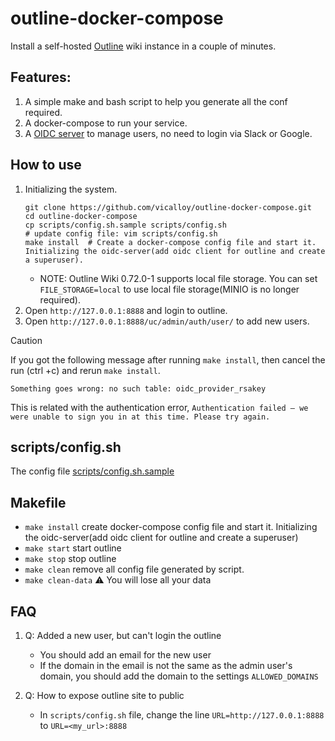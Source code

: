 # outline-docker-compose

Install a self-hosted [Outline](https://github.com/outline/outline) wiki instance in a couple of minutes.

## Features:

1. A simple make and bash script to help you generate all the conf required.
1. A docker-compose to run your service.
1. A [OIDC server](https://github.com/vicalloy/oidc-server) to manage users, no need to login via Slack or Google.

## How to use

1. Initializing the system.
    ```
    git clone https://github.com/vicalloy/outline-docker-compose.git
    cd outline-docker-compose
    cp scripts/config.sh.sample scripts/config.sh
    # update config file: vim scripts/config.sh
    make install  # Create a docker-compose config file and start it. Initializing the oidc-server(add oidc client for outline and create a superuser).
    ```
   - NOTE: Outline Wiki 0.72.0-1 supports local file storage. You can set `FILE_STORAGE=local` to use local file storage(MINIO is no longer required).
2. Open `http://127.0.0.1:8888` and login to outline.
3. Open `http://127.0.0.1:8888/uc/admin/auth/user/` to add new users.

> [!CAUTION]
> If you got the following message after running `make install`, then cancel the run (ctrl +c) and rerun `make install`.
> 
> `Something goes wrong: no such table: oidc_provider_rsakey`
>
> This is related with the authentication error, `Authentication failed – we were unable to sign you in at this time. Please try again.`

## scripts/config.sh

The config file [scripts/config.sh.sample](scripts/config.sh.sample)

## Makefile

- `make install` create docker-compose config file and start it. Initializing the oidc-server(add oidc client for outline and create a superuser)
- `make start` start outline
- `make stop` stop outline
- `make clean` remove all config file generated by script.
- `make clean-data` ⚠️ You will lose all your data


## FAQ

1. Q: Added a new user, but can't login the outline
    - You should add an email for the new user
    - If the domain in the email is not the same as the admin user's domain, you should add the domain to the settings `ALLOWED_DOMAINS`

2. Q: How to expose outline site to public
    - In `scripts/config.sh` file, change the line `URL=http://127.0.0.1:8888` to `URL=<my_url>:8888`
